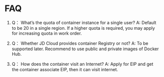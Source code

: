 
# FAQ

1. Q： What’s the quota of container instance for a single user?
      A: Default to be 20 in a single region. If a higher quota is required, you may apply for increasing quota in work order.

2. Q： Whether JD Cloud provides container Registry or not?
      A: To be supported later. Recommend to use public and private images of Docker Hub.

3. Q： How does the container visit an Internet?
      A: Apply for EIP and get the container associate EIP, then it can visit internet. 
